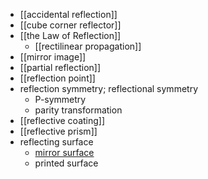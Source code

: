 - [[accidental reflection]]
- [[cube corner reflector]]
- [[the Law of Reflection]]
    - [[rectilinear propagation]]
- [[mirror image]]
- [[partial reflection]]
- [[reflection point]]
- reflection symmetry; reflectional symmetry
    - P-symmetry
    - parity transformation
- [[reflective coating]]
- [[reflective prism]]
- reflecting surface
    - [mirror surface](https://workflowy.com/#/e0ae07aa53f0)
    - printed surface
